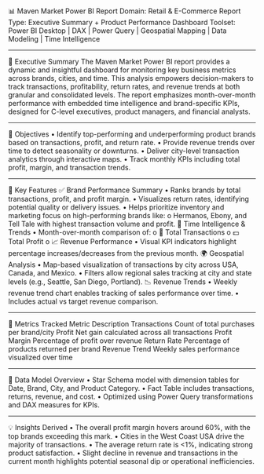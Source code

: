 📊 Maven Market Power BI Report
Domain: Retail & E-Commerce
Report Type: Executive Summary + Product Performance Dashboard
Toolset: Power BI Desktop | DAX | Power Query | Geospatial Mapping | Data Modeling | Time Intelligence
________________________________________
📝 Executive Summary
The Maven Market Power BI report provides a dynamic and insightful dashboard for monitoring key business metrics across brands, cities, and time. This analysis empowers decision-makers to track transactions, profitability, return rates, and revenue trends at both granular and consolidated levels. The report emphasizes month-over-month performance with embedded time intelligence and brand-specific KPIs, designed for C-level executives, product managers, and financial analysts.
________________________________________
🎯 Objectives
•	Identify top-performing and underperforming product brands based on transactions, profit, and return rate.
•	Provide revenue trends over time to detect seasonality or downturns.
•	Deliver city-level transaction analytics through interactive maps.
•	Track monthly KPIs including total profit, margin, and transaction trends.
________________________________________
📌 Key Features
✅ Brand Performance Summary
•	Ranks brands by total transactions, profit, and profit margin.
•	Visualizes return rates, identifying potential quality or delivery issues.
•	Helps prioritize inventory and marketing focus on high-performing brands like:
o	Hermanos, Ebony, and Tell Tale with highest transaction volume and profit.
📅 Time Intelligence & Trends
•	Month-over-month comparison of:
o	🧾 Total Transactions
o	💵 Total Profit
o	📈 Revenue Performance
•	Visual KPI indicators highlight percentage increases/decreases from the previous month.
🌍 Geospatial Analysis
•	Map-based visualization of transactions by city across USA, Canada, and Mexico.
•	Filters allow regional sales tracking at city and state levels (e.g., Seattle, San Diego, Portland).
📉 Revenue Trends
•	Weekly revenue trend chart enables tracking of sales performance over time.
•	Includes actual vs target revenue comparison.
________________________________________
🧮 Metrics Tracked
Metric	Description
Transactions	Count of total purchases per brand/city
Profit	Net gain calculated across all transactions
Profit Margin	Percentage of profit over revenue
Return Rate	Percentage of products returned per brand
Revenue Trend	Weekly sales performance visualized over time
________________________________________
📂 Data Model Overview
•	Star Schema model with dimension tables for Date, Brand, City, and Product Category.
•	Fact Table includes transactions, returns, revenue, and cost.
•	Optimized using Power Query transformations and DAX measures for KPIs.
________________________________________
💡 Insights Derived
•	The overall profit margin hovers around 60%, with the top brands exceeding this mark.
•	Cities in the West Coast USA drive the majority of transactions.
•	The average return rate is <1%, indicating strong product satisfaction.
•	Slight decline in revenue and transactions in the current month highlights potential seasonal dip or operational inefficiencies.

